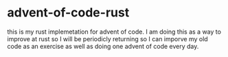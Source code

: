 # advent-of-code-rust
this is my rust implemetation for advent of code. I am doing this as a way to improve at rust so I will be periodicly returning so I can imporve my old code as an exercise as well as doing one advent of code every day.
